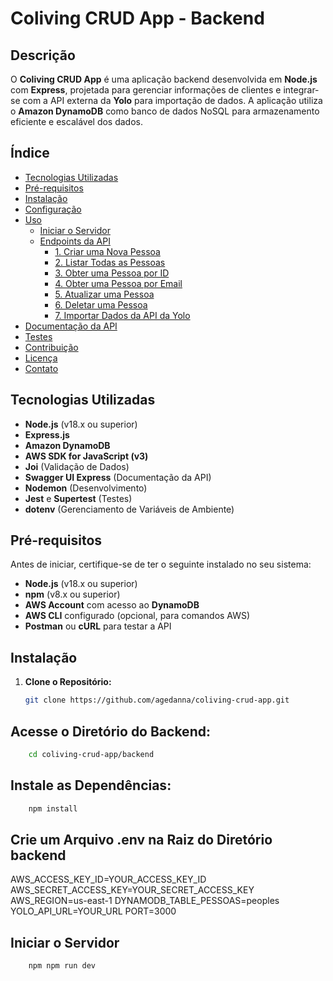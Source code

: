 




# Coliving CRUD App - Backend

## Descrição

O **Coliving CRUD App** é uma aplicação backend desenvolvida em **Node.js** com **Express**, projetada para gerenciar informações de clientes e integrar-se com a API externa da **Yolo** para importação de dados. A aplicação utiliza o **Amazon DynamoDB** como banco de dados NoSQL para armazenamento eficiente e escalável dos dados.

## Índice

- [Tecnologias Utilizadas](#tecnologias-utilizadas)
- [Pré-requisitos](#pré-requisitos)
- [Instalação](#instalação)
- [Configuração](#configuração)
- [Uso](#uso)
  - [Iniciar o Servidor](#iniciar-o-servidor)
  - [Endpoints da API](#endpoints-da-api)
    - [1. Criar uma Nova Pessoa](#1-criar-uma-nova-pessoa)
    - [2. Listar Todas as Pessoas](#2-listar-todas-as-pessoas)
    - [3. Obter uma Pessoa por ID](#3-obter-uma-pessoa-por-id)
    - [4. Obter uma Pessoa por Email](#4-obter-uma-pessoa-por-email)
    - [5. Atualizar uma Pessoa](#5-atualizar-uma-pessoa)
    - [6. Deletar uma Pessoa](#6-deletar-uma-pessoa)
    - [7. Importar Dados da API da Yolo](#7-importar-dados-da-api-da-yolo)
- [Documentação da API](#documentação-da-api)
- [Testes](#testes)
- [Contribuição](#contribuição)
- [Licença](#licença)
- [Contato](#contato)

## Tecnologias Utilizadas

- **Node.js** (v18.x ou superior)
- **Express.js**
- **Amazon DynamoDB**
- **AWS SDK for JavaScript (v3)**
- **Joi** (Validação de Dados)
- **Swagger UI Express** (Documentação da API)
- **Nodemon** (Desenvolvimento)
- **Jest** e **Supertest** (Testes)
- **dotenv** (Gerenciamento de Variáveis de Ambiente)

## Pré-requisitos

Antes de iniciar, certifique-se de ter o seguinte instalado no seu sistema:

- **Node.js** (v18.x ou superior)
- **npm** (v8.x ou superior)
- **AWS Account** com acesso ao **DynamoDB**
- **AWS CLI** configurado (opcional, para comandos AWS)
- **Postman** ou **cURL** para testar a API

## Instalação

1. **Clone o Repositório:**

   ```bash
   git clone https://github.com/agedanna/coliving-crud-app.git


## Acesse o Diretório do Backend:

```bash
    cd coliving-crud-app/backend
```

## Instale as Dependências:
```bash
    npm install
```

## Crie um Arquivo .env na Raiz do Diretório backend
AWS_ACCESS_KEY_ID=YOUR_ACCESS_KEY_ID
AWS_SECRET_ACCESS_KEY=YOUR_SECRET_ACCESS_KEY
AWS_REGION=us-east-1
DYNAMODB_TABLE_PESSOAS=peoples
YOLO_API_URL=YOUR_URL
PORT=3000

## Iniciar o Servidor

```bash
    npm npm run dev
```